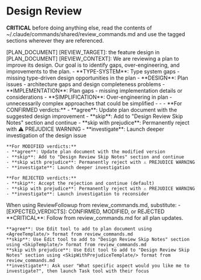 # Design Review

**CRITICAL** before doing anything else, read the contents of ~/.claude/commands/shared/review_commands.md and use the tagged sections wherever they are referenced.

<ExecutionSteps/>

<ReviewContext>
[PLAN_DOCUMENT] <PlanDocument/>
[REVIEW_TARGET]: the feature design in [PLAN_DOCUMENT]
[REVIEW_CONTEXT]: We are reviewing a plan to improve its design. Our goal is to identify gaps, over-engineering, and improvements to the plan.
</ReviewContext>


<ReviewCategories>
- **TYPE-SYSTEM**: Type system gaps - missing type-driven design opportunities in the plan
- **DESIGN**: Plan issues - architecture gaps and design completeness problems
- **IMPLEMENTATION**: Plan gaps - missing implementation details or considerations
- **SIMPLIFICATION**: Over-engineering in plan - unnecessarily complex approaches that could be simplified
</ReviewCategories>

<ReviewConstraints>
    - <SkipNotesCheck/>
    - <TypeSystemPrinciples/>
    - <DocumentComprehension/>
</ReviewConstraints>

<ReviewKeywords>
    **For CONFIRMED verdicts:**
    - **agree**: Update plan document with the suggested design improvement
    - **skip**: Add to "Design Review Skip Notes" section and continue
    - **skip with prejudice**: Permanently reject with ⚠️ PREJUDICE WARNING
    - **investigate**: Launch deeper investigation of the design issue

    **For MODIFIED verdicts:**
    - **agree**: Update plan document with the modified version
    - **skip**: Add to "Design Review Skip Notes" section and continue
    - **skip with prejudice**: Permanently reject with ⚠️ PREJUDICE WARNING
    - **investigate**: Launch deeper investigation

    **For REJECTED verdicts:**
    - **skip**: Accept the rejection and continue (default)
    - **skip with prejudice**: Permanently reject with ⚠️ PREJUDICE WARNING
    - **investigate**: Launch investigation to reconsider
</ReviewKeywords>

<ReviewFollowupParameters>
    When using ReviewFollowup from review_commands.md, substitute:
    - [EXPECTED_VERDICTS]: CONFIRMED, MODIFIED, or REJECTED
</ReviewFollowupParameters>

<KeywordExecution>
    **CRITICAL**: Follow <PlanUpdateFormat/> from review_commands.md for all plan updates.
    
    **agree**: Use Edit tool to add to plan document using <AgreeTemplate/> format from review_commands.md
    **skip**: Use Edit tool to add to "Design Review Skip Notes" section using <SkipTemplate/> format from review_commands.md
    **skip with prejudice**: Use Edit tool to add to "Design Review Skip Notes" section using <SkipWithPrejudiceTemplate/> format from review_commands.md
    **investigate**: Ask user "What specific aspect would you like me to investigate?", then launch Task tool with their focus
</KeywordExecution>
